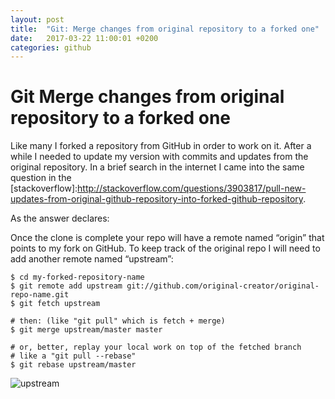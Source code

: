 ```yaml
---
layout: post
title:  "Git: Merge changes from original repository to a forked one"
date:   2017-03-22 11:00:01 +0200
categories: github
---
```


# Git Merge changes from original repository to a forked one

Like many I forked a repository from GitHub in order to work on it. After a while I needed to update my version with commits and updates from the original repository. In a brief search in the internet I came into the same question in the [stackoverflow]:<http://stackoverflow.com/questions/3903817/pull-new-updates-from-original-github-repository-into-forked-github-repository>.

As the answer declares:

Once the clone is complete your repo will have a remote named “origin” that points to my fork on GitHub. To keep track of the original repo I will need to add another remote named “upstream”:

    $ cd my-forked-repository-name
    $ git remote add upstream git://github.com/original-creator/original-repo-name.git
    $ git fetch upstream

    # then: (like "git pull" which is fetch + merge)
    $ git merge upstream/master master
    
    # or, better, replay your local work on top of the fetched branch
    # like a "git pull --rebase"
    $ git rebase upstream/master

![upstream]({{site.url}}/assets/LtFGa.png)
